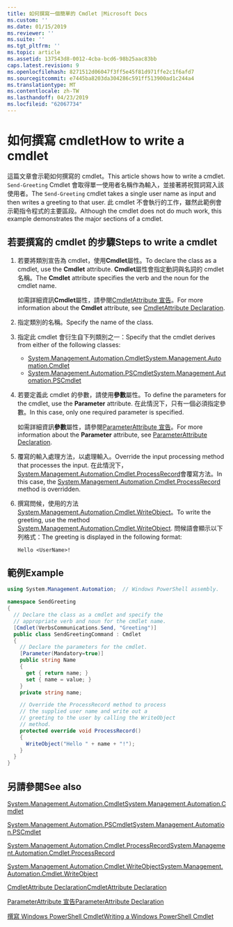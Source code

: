 ```yaml
---
title: 如何撰寫一個簡單的 Cmdlet |Microsoft Docs
ms.custom: ''
ms.date: 01/15/2019
ms.reviewer: ''
ms.suite: ''
ms.tgt_pltfrm: ''
ms.topic: article
ms.assetid: 137543d8-0012-4cba-bcd6-98b25aac83bb
caps.latest.revision: 9
ms.openlocfilehash: 8271512d06047f3ff5e45f81d971ffe2c1f6afd7
ms.sourcegitcommit: e7445ba8203da304286c591ff513900ad1c244a4
ms.translationtype: MT
ms.contentlocale: zh-TW
ms.lasthandoff: 04/23/2019
ms.locfileid: "62067734"
---
```

# <a name="how-to-write-a-cmdlet"></a><span data-ttu-id="377f4-102">如何撰寫 cmdlet</span><span class="sxs-lookup"><span data-stu-id="377f4-102">How to write a cmdlet</span></span>

<span data-ttu-id="377f4-103">這篇文章會示範如何撰寫的 cmdlet。</span><span class="sxs-lookup"><span data-stu-id="377f4-103">This article shows how to write a cmdlet.</span></span> <span data-ttu-id="377f4-104">`Send-Greeting` Cmdlet 會取得單一使用者名稱作為輸入，並接著將祝賀詞寫入該使用者。</span><span class="sxs-lookup"><span data-stu-id="377f4-104">The `Send-Greeting` cmdlet takes a single user name as input and then writes a greeting to that user.</span></span> <span data-ttu-id="377f4-105">此 cmdlet 不會執行的工作，雖然此範例會示範指令程式的主要區段。</span><span class="sxs-lookup"><span data-stu-id="377f4-105">Although the cmdlet does not do much work, this example demonstrates the major sections of a cmdlet.</span></span>

## <a name="steps-to-write-a-cmdlet"></a><span data-ttu-id="377f4-106">若要撰寫的 cmdlet 的步驟</span><span class="sxs-lookup"><span data-stu-id="377f4-106">Steps to write a cmdlet</span></span>

1. <span data-ttu-id="377f4-107">若要將類別宣告為 cmdlet，使用**Cmdlet**屬性。</span><span class="sxs-lookup"><span data-stu-id="377f4-107">To declare the class as a cmdlet, use the **Cmdlet** attribute.</span></span> <span data-ttu-id="377f4-108">**Cmdlet**屬性會指定動詞與名詞的 cmdlet 名稱。</span><span class="sxs-lookup"><span data-stu-id="377f4-108">The **Cmdlet** attribute specifies the verb and the noun for the cmdlet name.</span></span>

   <span data-ttu-id="377f4-109">如需詳細資訊**Cmdlet**屬性，請參閱[CmdletAttribute 宣告](cmdlet-attribute-declaration.md)。</span><span class="sxs-lookup"><span data-stu-id="377f4-109">For more information about the **Cmdlet** attribute, see [CmdletAttribute Declaration](cmdlet-attribute-declaration.md).</span></span>

2. <span data-ttu-id="377f4-110">指定類別的名稱。</span><span class="sxs-lookup"><span data-stu-id="377f4-110">Specify the name of the class.</span></span>

3. <span data-ttu-id="377f4-111">指定此 cmdlet 會衍生自下列類別之一：</span><span class="sxs-lookup"><span data-stu-id="377f4-111">Specify that the cmdlet derives from either of the following classes:</span></span>

   * [<span data-ttu-id="377f4-112">System.Management.Automation.Cmdlet</span><span class="sxs-lookup"><span data-stu-id="377f4-112">System.Management.Automation.Cmdlet</span></span>](/dotnet/api/System.Management.Automation.Cmdlet)
   * [<span data-ttu-id="377f4-113">System.Management.Automation.PSCmdlet</span><span class="sxs-lookup"><span data-stu-id="377f4-113">System.Management.Automation.PSCmdlet</span></span>](/dotnet/api/System.Management.Automation.PSCmdlet)

4. <span data-ttu-id="377f4-114">若要定義此 cmdlet 的參數，請使用**參數**屬性。</span><span class="sxs-lookup"><span data-stu-id="377f4-114">To define the parameters for the cmdlet, use the **Parameter** attribute.</span></span> <span data-ttu-id="377f4-115">在此情況下，只有一個必須指定參數。</span><span class="sxs-lookup"><span data-stu-id="377f4-115">In this case, only one required parameter is specified.</span></span>

   <span data-ttu-id="377f4-116">如需詳細資訊**參數**屬性，請參閱[ParameterAttribute 宣告](parameter-attribute-declaration.md)。</span><span class="sxs-lookup"><span data-stu-id="377f4-116">For more information about the **Parameter** attribute, see [ParameterAttribute Declaration](parameter-attribute-declaration.md).</span></span>

5. <span data-ttu-id="377f4-117">覆寫的輸入處理方法，以處理輸入。</span><span class="sxs-lookup"><span data-stu-id="377f4-117">Override the input processing method that processes the input.</span></span> <span data-ttu-id="377f4-118">在此情況下， [System.Management.Automation.Cmdlet.ProcessRecord](/dotnet/api/System.Management.Automation.Cmdlet.ProcessRecord)會覆寫方法。</span><span class="sxs-lookup"><span data-stu-id="377f4-118">In this case, the [System.Management.Automation.Cmdlet.ProcessRecord](/dotnet/api/System.Management.Automation.Cmdlet.ProcessRecord) method is overridden.</span></span>

6. <span data-ttu-id="377f4-119">撰寫問候，使用的方法[System.Management.Automation.Cmdlet.WriteObject](/dotnet/api/System.Management.Automation.Cmdlet.WriteObject)。</span><span class="sxs-lookup"><span data-stu-id="377f4-119">To write the greeting, use the method [System.Management.Automation.Cmdlet.WriteObject](/dotnet/api/System.Management.Automation.Cmdlet.WriteObject).</span></span>
   <span data-ttu-id="377f4-120">問候語會顯示以下列格式：</span><span class="sxs-lookup"><span data-stu-id="377f4-120">The greeting is displayed in the following format:</span></span>

   ```Output
   Hello <UserName>!
   ```

## <a name="example"></a><span data-ttu-id="377f4-121">範例</span><span class="sxs-lookup"><span data-stu-id="377f4-121">Example</span></span>

```csharp
using System.Management.Automation;  // Windows PowerShell assembly.

namespace SendGreeting
{
  // Declare the class as a cmdlet and specify the
  // appropriate verb and noun for the cmdlet name.
  [Cmdlet(VerbsCommunications.Send, "Greeting")]
  public class SendGreetingCommand : Cmdlet
  {
    // Declare the parameters for the cmdlet.
    [Parameter(Mandatory=true)]
    public string Name
    {
      get { return name; }
      set { name = value; }
    }
    private string name;

    // Override the ProcessRecord method to process
    // the supplied user name and write out a
    // greeting to the user by calling the WriteObject
    // method.
    protected override void ProcessRecord()
    {
      WriteObject("Hello " + name + "!");
    }
  }
}
```

## <a name="see-also"></a><span data-ttu-id="377f4-122">另請參閱</span><span class="sxs-lookup"><span data-stu-id="377f4-122">See also</span></span>

[<span data-ttu-id="377f4-123">System.Management.Automation.Cmdlet</span><span class="sxs-lookup"><span data-stu-id="377f4-123">System.Management.Automation.Cmdlet</span></span>](/dotnet/api/System.Management.Automation.Cmdlet)

[<span data-ttu-id="377f4-124">System.Management.Automation.PSCmdlet</span><span class="sxs-lookup"><span data-stu-id="377f4-124">System.Management.Automation.PSCmdlet</span></span>](/dotnet/api/System.Management.Automation.PSCmdlet)

[<span data-ttu-id="377f4-125">System.Management.Automation.Cmdlet.ProcessRecord</span><span class="sxs-lookup"><span data-stu-id="377f4-125">System.Management.Automation.Cmdlet.ProcessRecord</span></span>](/dotnet/api/System.Management.Automation.Cmdlet.ProcessRecord)

[<span data-ttu-id="377f4-126">System.Management.Automation.Cmdlet.WriteObject</span><span class="sxs-lookup"><span data-stu-id="377f4-126">System.Management.Automation.Cmdlet.WriteObject</span></span>](/dotnet/api/System.Management.Automation.Cmdlet.WriteObject)

[<span data-ttu-id="377f4-127">CmdletAttribute Declaration</span><span class="sxs-lookup"><span data-stu-id="377f4-127">CmdletAttribute Declaration</span></span>](cmdlet-attribute-declaration.md)

[<span data-ttu-id="377f4-128">ParameterAttribute 宣告</span><span class="sxs-lookup"><span data-stu-id="377f4-128">ParameterAttribute Declaration</span></span>](parameter-attribute-declaration.md)

[<span data-ttu-id="377f4-129">撰寫 Windows PowerShell Cmdlet</span><span class="sxs-lookup"><span data-stu-id="377f4-129">Writing a Windows PowerShell Cmdlet</span></span>](writing-a-windows-powershell-cmdlet.md)